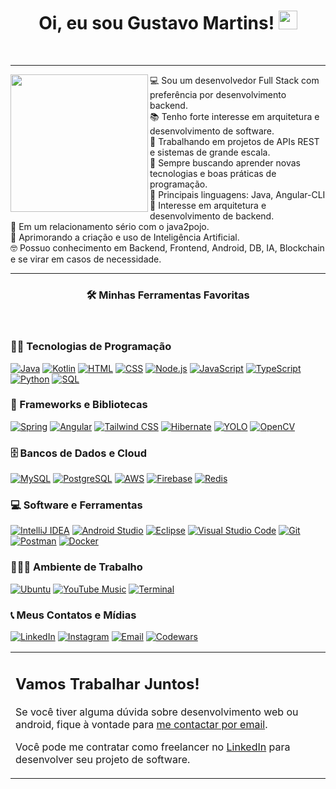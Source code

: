 <h1 align="center">
Oi, eu sou Gustavo Martins!
  <img src="https://media.giphy.com/media/hvRJCLFzcasrR4ia7z/giphy.gif" width="30"></h1>
<!--  <img src="https://komarev.com/ghpvc/?username=GustavoHTM" alt="Profile views" align='right'/> <a href="https://github.com/GustavoHTM"> </a>  -->
<br/>

<p align="center">
<!--   <a href="https://github.com/DenverCoder1/readme-typing-svg"><img src="https://readme-typing-svg.herokuapp.com?lines=Desenvolvedor+Full+Stack;Java+e+Angular;Sempre+estudando+novas+tecnologias&center=true&width=380&height=45"></a> -->
</p>

<hr>
<img align="left" src="https://avatars.githubusercontent.com/u/103002928?v=4" width="220" />

💻 Sou um desenvolvedor Full Stack com preferência por desenvolvimento backend. <br>
📚 Tenho forte interesse em arquitetura e desenvolvimento de software. <br>
🔭 Trabalhando em projetos de APIs REST e sistemas de grande escala. <br>
🌱 Sempre buscando aprender novas tecnologias e boas práticas de programação. <br>
🌟 Principais linguagens: Java, Angular-CLI <br>
🚩 Interesse em arquitetura e desenvolvimento de backend. <br>
💖 Em um relacionamento sério com o java2pojo. <br>
🧠 Aprimorando a criação e uso de Inteligência Artificial. <br>
🤓 Possuo conhecimento em Backend, Frontend, Android, DB, IA, Blockchain e se virar em casos de necessidade. <br>
<hr>

<h3 align="center">🛠️ Minhas Ferramentas Favoritas</h3>

<br>

### 👨‍💻 Tecnologias de Programação

<p>
    <a href="#"><img alt="Java" src="https://img.shields.io/badge/Java-%23ED8B00.svg?logo=coffeescript&logoColor=white"></a>
    <a href="#"><img alt="Kotlin" src="https://img.shields.io/badge/Kotlin-%230095D5.svg?logo=kotlin&logoColor=white"></a>
    <a href="#"><img alt="HTML" src="https://img.shields.io/badge/HTML5-%23E34F26.svg?logo=html5&logoColor=white"></a>
    <a href="#"><img alt="CSS" src="https://img.shields.io/badge/CSS3-%231572B6.svg?logo=css3&logoColor=white"></a>
    <a href="#"><img alt="Node.js" src="https://img.shields.io/badge/Node.js%20-%2343853D.svg?logo=node.js&logoColor=white"></a>
    <a href="#"><img alt="JavaScript" src="https://img.shields.io/badge/JavaScript%20-%23F7DF1E.svg?logo=javascript&logoColor=white"></a>
    <a href="#"><img alt="TypeScript" src="https://img.shields.io/badge/TypeScript%20-%230073CF.svg?logo=typescript&logoColor=white"></a>
    <a href="#"><img alt="Python" src="https://img.shields.io/badge/Python-%23025E8C.svg?logo=python&logoColor=white"></a>
    <a href="#"><img alt="SQL" src="https://img.shields.io/badge/SQL%20-%23025E8C.svg?logo=amazon-dynamodb&logoColor=white"></a>
</p>

### 🧰 Frameworks e Bibliotecas

<p>
    <a href="#"><img alt="Spring" src="https://img.shields.io/badge/Spring%20-%236DB33F.svg?logo=spring&logoColor=white"></a>
    <a href="#"><img alt="Angular" src="https://img.shields.io/badge/Angular%20-%23DD0031.svg?logo=angular&logoColor=white"></a>
    <a href="#"><img alt="Tailwind CSS" src="https://img.shields.io/badge/Tailwind%20CSS-%2306B6D4.svg?logo=tailwind-css&logoColor=white"></a>
    <a href="#"><img alt="Hibernate" src="https://img.shields.io/badge/Hibernate-%23007A6C.svg?logo=hibernate&logoColor=white"></a>
    <a href="#"><img alt="YOLO" src="https://img.shields.io/badge/YOLO-%23000000.svg?logo=yolo&logoColor=white"></a>
    <a href="#"><img alt="OpenCV" src="https://img.shields.io/badge/OpenCV-%2343853D.svg?logo=opencv&logoColor=white"></a>
</p>

### 🗄️ Bancos de Dados e Cloud

<p>
    <a href="#"><img alt="MySQL" src="https://img.shields.io/badge/MySQL-%2300000F.svg?logo=mysql&logoColor=white"></a>
    <a href="#"><img alt="PostgreSQL" src="https://img.shields.io/badge/PostgreSQL-%23336791.svg?logo=postgresql&logoColor=white"></a>
    <a href="#"><img alt="AWS" src="https://img.shields.io/badge/Amazon%20AWS-%23232F3E.svg?logo=amazonwebservices&logoColor=white"></a>
    <a href="#"><img alt="Firebase" src="https://img.shields.io/badge/Firebase-%23316192.svg?logo=firebase&logoColor=white"></a>
    <a href="#"><img alt="Redis" src="https://img.shields.io/badge/Redis-%23DC382D.svg?logo=redis&logoColor=white"></a>
</p>

### 💻 Software e Ferramentas

<p>
    <a href="#"><img alt="IntelliJ IDEA" src="https://img.shields.io/badge/IntelliJ%20IDEA-%23000000.svg?logo=intellij-idea&logoColor=white"></a>
    <a href="#"><img alt="Android Studio" src="https://img.shields.io/badge/Android%20Studio-%2330A14E.svg?logo=android-studio&logoColor=white"></a>
    <a href="#"><img alt="Eclipse" src="https://img.shields.io/badge/Eclipse-%232C2255.svg?logo=eclipse&logoColor=white"></a>
    <a href="#"><img alt="Visual Studio Code" src="https://img.shields.io/badge/Visual%20Studio%20Code-%230078D7.svg?logo=visual-studio-code&logoColor=white"></a>
    <a href="#"><img alt="Git" src="https://img.shields.io/badge/Git-%23F05033.svg?logo=git&logoColor=white"></a>
    <a href="#"><img alt="Postman" src="https://img.shields.io/badge/Postman-%23FF6C37.svg?logo=postman&logoColor=white"></a>
    <a href="#"><img alt="Docker" src="https://img.shields.io/badge/Docker-%230db7ed.svg?logo=docker&logoColor=white"></a>
</p>

### 👨🏽‍💻 Ambiente de Trabalho
<p>
    <a href="#"><img alt="Ubuntu" src="https://img.shields.io/badge/Ubuntu-%23E95420.svg?logo=ubuntu&logoColor=white"></a>
    <a href="#"><img alt="YouTube Music" src="https://img.shields.io/badge/YouTube_Music-%23FF0000.svg?logo=youtube-music&logoColor=white"></a>
    <a href="#"><img alt="Terminal" src="https://img.shields.io/badge/Terminal%20-%234D4D4D.svg?logo=gnu-bash&logoColor=white"></a>
</p>

### 📞 Meus Contatos e Mídias
<p>
  <a href="https://www.linkedin.com/in/gustavo-htm/"><img alt="LinkedIn" src="https://img.shields.io/badge/LinkedIn-%230077B5.svg?style=for-the-badge&logo=linkedin&logoColor=white"></a>
  <a href="https://www.instagram.com/gustavo.htm8/"><img alt="Instagram" src="https://img.shields.io/badge/Instagram-%23E4405F.svg?style=for-the-badge&logo=instagram&logoColor=white"></a>
  <a href="mailto:gu-gustavoh@hotmail.com"><img alt="Email" src="https://img.shields.io/badge/Email-D14836?style=for-the-badge&logo=gmail&logoColor=white"></a>
  <a href="https://www.codewars.com/users/GustavoHTM"><img alt="Codewars" src="https://img.shields.io/badge/Codewars-%23AD2C27.svg?style=for-the-badge&logo=codewars&logoColor=white"></a>
</p>

<!--
## GitHub Stats

|                                                                     Minhas Estatísticas                                                                     |
|:------------------------------------------------------------------------------------------------------------------------------------------------------:|
| ![Meu gráfico de atividade no GitHub](https://github-readme-activity-graph.vercel.app/graph?username=GustavoHTM&theme=react-dark&hide_title=true) |
| ![Minhas estatísticas no GitHub](https://github-readme-stats.vercel.app/api?username=GustavoHTM&show_icons=true&theme=algolia)              | 
| ![Meu streak no GitHub](https://github-readme-streak-stats.herokuapp.com/?user=GustavoHTM&theme=algolia)                    | 
    

|                                                                                                      Meus Stars                                                                                                       |                                                           Top Linguagens                                                           |      
|:-------------------------------------------------------------------------------------------------------------------------------------------------------------------------------------------------------------------------:|:---------------------------------------------------------------------------------------------------------------------------------:|
| ![Github Stars](https://github-readme-stats.vercel.app/api?username=GustavoHTM&show_icons=true&locale=en&count_private=true&hide_rank=true&custom_title=My%20GitHub%20Stats&disable_animations=true&theme=algolia) | ![Top Langs](https://github-readme-stats.vercel.app/api/top-langs/?username=GustavoHTM&langs_count=8&theme=algolia&layout=compact) |
-->



<table style="border: none">
  <tr>
  <td width="50%" valign="top">

## Vamos Trabalhar Juntos!

Se você tiver alguma dúvida sobre desenvolvimento web ou android, fique à vontade para <a href="mailto:gu-gustavoh@hotmail.com">me contactar por email</a>.

Você pode me contratar como freelancer no <a href="https://www.linkedin.com/in/GustavoHTM/">LinkedIn</a> para desenvolver seu projeto de software.

  </td>
  </tr>
</table>
